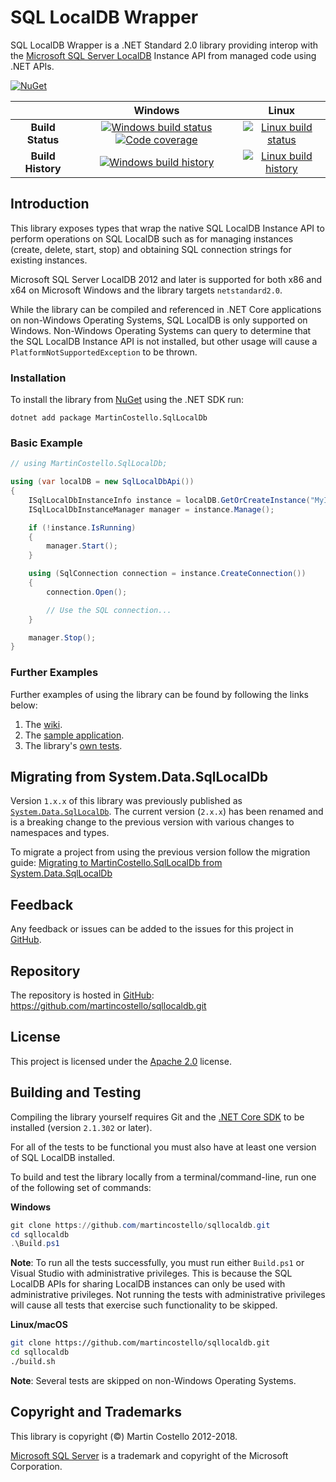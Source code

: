 # SQL LocalDB Wrapper

SQL LocalDB Wrapper is a .NET Standard 2.0 library providing interop with the [Microsoft SQL Server LocalDB](https://docs.microsoft.com/en-us/sql/relational-databases/express-localdb-instance-apis/sql-server-express-localdb-reference-instance-apis?view=sql-server-2017 "SQL Server Express LocalDB Reference - Instance APIs") Instance API from managed code using .NET APIs.

[![NuGet](https://buildstats.info/nuget/MartinCostello.SqlLocalDb?includePreReleases=true)](http://www.nuget.org/packages/MartinCostello.SqlLocalDb "Download MartinCostello.SqlLocalDb from NuGet")

| | Windows | Linux |
|:-:|:-:|:-:|
| **Build Status** | [![Windows build status](https://img.shields.io/appveyor/ci/martincostello/sqllocaldb/master.svg)](https://ci.appveyor.com/project/martincostello/sqllocaldb) [![Code coverage](https://codecov.io/gh/martincostello/sqllocaldb/branch/master/graph/badge.svg)](https://codecov.io/gh/martincostello/sqllocaldb) | [![Linux build status](https://img.shields.io/travis-ci/com/martincostello/sqllocaldb/master.svg)](https://travis-ci.com/martincostello/sqllocaldb) |
| **Build History** | [![Windows build history](https://buildstats.info/appveyor/chart/martincostello/sqllocaldb?branch=master&includeBuildsFromPullRequest=false)](https://ci.appveyor.com/project/martincostello/sqllocaldb) | [![Linux build history](https://buildstats.info/travisci/chart/martincostello/sqllocaldb?branch=master&includeBuildsFromPullRequest=false)](https://travis-ci.com/martincostello/sqllocaldb) |

## Introduction

This library exposes types that wrap the native SQL LocalDB Instance API to perform operations on SQL LocalDB such as for managing instances (create, delete, start, stop) and obtaining SQL connection strings for existing instances.

Microsoft SQL Server LocalDB 2012 and later is supported for both x86 and x64 on Microsoft Windows and the library targets `netstandard2.0`.

While the library can be compiled and referenced in .NET Core applications on non-Windows Operating Systems, SQL LocalDB is only supported on Windows. Non-Windows Operating Systems can query to determine that the SQL LocalDB Instance API is not installed, but other usage will cause a `PlatformNotSupportedException` to be thrown.

### Installation

To install the library from [NuGet](https://www.nuget.org/packages/MartinCostello.SqlLocalDb/ "MartinCostello.SqlLocalDb on NuGet.org") using the .NET SDK run:

```
dotnet add package MartinCostello.SqlLocalDb
```

### Basic Example

```csharp
// using MartinCostello.SqlLocalDb;

using (var localDB = new SqlLocalDbApi())
{
    ISqlLocalDbInstanceInfo instance = localDB.GetOrCreateInstance("MyInstance");
    ISqlLocalDbInstanceManager manager = instance.Manage();

    if (!instance.IsRunning)
    {
        manager.Start();
    }

    using (SqlConnection connection = instance.CreateConnection())
    {
        connection.Open();

        // Use the SQL connection...
    }

    manager.Stop();
}
```

### Further Examples

Further examples of using the library can be found by following the links below:

  1. The [wiki](https://github.com/martincostello/sqllocaldb/wiki/Examples "Examples in the SQL LocalDB Wrapper wiki").
  1. The [sample application](https://github.com/martincostello/sqllocaldb/tree/master/samples "TodoApp sample").
  1. The library's [own tests](https://github.com/martincostello/sqllocaldb/tree/master/tests/SqlLocalDb.Tests "View MartinCostello.SqlLocalDb's tests").

## Migrating from System.Data.SqlLocalDb

Version `1.x.x` of this library was previously published as [`System.Data.SqlLocalDb`](https://www.nuget.org/packages/System.Data.SqlLocalDb/ "System.Data.SqlLocalDb on NuGet"). The current version (`2.x.x`) has been renamed and is a breaking change to the previous version with various changes to namespaces and types.

To migrate a project from using the previous version follow the migration guide: [Migrating to MartinCostello.SqlLocalDb from System.Data.SqlLocalDb](https://github.com/martincostello/sqllocaldb/wiki/Migrating-to-MartinCostello.SqlLocalDb-from-System.Data.SqlLocalDb "Migrating to MartinCostello.SqlLocalDb from System.Data.SqlLocalDb")

## Feedback

Any feedback or issues can be added to the issues for this project in [GitHub](https://github.com/martincostello/sqllocaldb/issues "Issues for this project on GitHub.com").

## Repository

The repository is hosted in [GitHub](https://github.com/martincostello/sqllocaldb "This project on GitHub.com"): https://github.com/martincostello/sqllocaldb.git

## License

This project is licensed under the [Apache 2.0](http://www.apache.org/licenses/LICENSE-2.0.txt "The Apache 2.0 license") license.

## Building and Testing

Compiling the library yourself requires Git and the [.NET Core SDK](https://www.microsoft.com/net/download/core "Download the .NET Core SDK") to be installed (version `2.1.302` or later).

For all of the tests to be functional you must also have at least one version of SQL LocalDB installed.

To build and test the library locally from a terminal/command-line, run one of the following set of commands:

**Windows**

```powershell
git clone https://github.com/martincostello/sqllocaldb.git
cd sqllocaldb
.\Build.ps1
```

**Note**: To run all the tests successfully, you must run either `Build.ps1` or Visual Studio with administrative privileges. This is because the SQL LocalDB APIs for sharing LocalDB instances can only be used with administrative privileges. Not running the tests with administrative privileges will cause all tests that exercise such functionality to be skipped.

**Linux/macOS**

```sh
git clone https://github.com/martincostello/sqllocaldb.git
cd sqllocaldb
./build.sh
```

**Note**: Several tests are skipped on non-Windows Operating Systems.

## Copyright and Trademarks

This library is copyright (©) Martin Costello 2012-2018.

[Microsoft SQL Server](https://www.microsoft.com/en-gb/sql-server/) is a trademark and copyright of the Microsoft Corporation.
